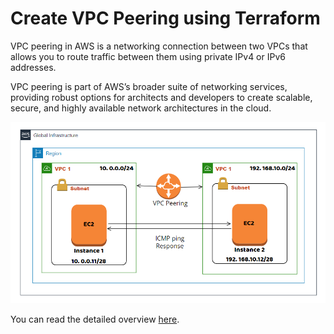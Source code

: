 # Create VPC Peering using Terraform

VPC peering in AWS is a networking connection between two VPCs that allows you to route traffic between them using private IPv4 or IPv6 addresses.

VPC peering is part of AWS’s broader suite of networking services, providing robust options for architects and developers to create scalable, secure, and highly available network architectures in the cloud.

![1](https://github.com/Dhruvin4530/vpc-peering-terraform/blob/main/1.png)

You can read the detailed overview [here](https://medium.com/@dksoni4530/automate-vpc-peering-with-terraform-cc30fe9bcc5b).
